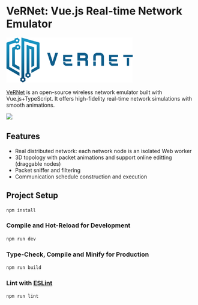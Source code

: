 # VeRNet: Vue.js Real-time Network Emulator

<img height="120" src="./logo.png"/>

[VeRNet](https://vernet.app) is an open-source wireless network emulator built with Vue.js+TypeScript. It offers high-fidelity real-time network simulations with smooth animations.


<img src="./screenshot.png?"/>


## Features 

- Real distributed network: each network node is an isolated Web worker
- 3D topology with packet animations and support online editting (draggable nodes)
- Packet sniffer and filtering
- Communication schedule construction and execution

## Project Setup

```sh
npm install
```

### Compile and Hot-Reload for Development

```sh
npm run dev
```

### Type-Check, Compile and Minify for Production

```sh
npm run build
```

### Lint with [ESLint](https://eslint.org/)

```sh
npm run lint
```
